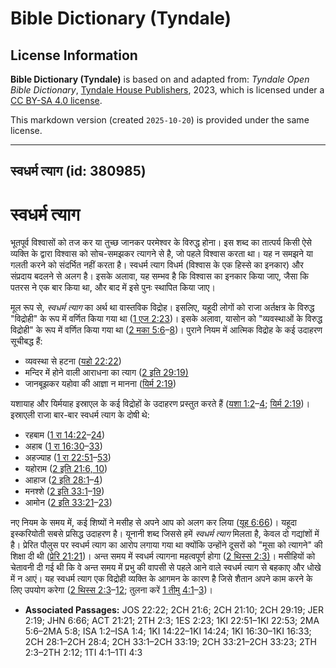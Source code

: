 # Bible Dictionary (Tyndale)

## License Information

**Bible Dictionary (Tyndale)** is based on and adapted from: _Tyndale Open Bible Dictionary_, [Tyndale House Publishers](https://tyndaleopenresources.com/), 2023, which is licensed under a [CC BY-SA 4.0 license](https://creativecommons.org/licenses/by-sa/4.0/legalcode.en).

This markdown version (created `2025-10-20`) is provided under the same license.



--------------------------------

## स्वधर्म त्याग (id: 380985)

स्वधर्म त्याग
=============

भूतपूर्व विश्वासों को तज कर या तुच्छ जानकर परमेश्वर के विरुद्ध होना। इस शब्द का तात्पर्य किसी ऐसे व्यक्ति के द्वारा विश्वास को सोच\-समझकर त्यागने से है, जो पहले विश्वास करता था। यह न समझने या गलती करने को संदर्भित नहीं करता है। स्वधर्म त्याग विधर्म (विश्वास के एक हिस्से का इनकार) और संप्रदाय बदलने से अलग है। इसके अलावा, यह सम्भव है कि विश्वास का इनकार किया जाए, जैसा कि पतरस ने एक बार किया था, और बाद में इसे पुनः स्थापित किया जाए।

मूल रूप से, *स्वधर्म त्याग* का अर्थ था वास्तविक विद्रोह। इसलिए, यहूदी लोगों को राजा अर्तक्षत्र के विरुद्ध "विद्रोही" के रूप में वर्णित किया गया था ([1 एज 2:23](https://ref.ly/1Esd2:23))। इसके अलावा, यासोन को "व्यवस्थाओं के विरुद्ध विद्रोही" के रूप में वर्णित किया गया था ([2 मका 5:6](https://ref.ly/2Macc5:6-2Macc5:8)–[8](https://ref.ly/2Macc5:6-2Macc5:8))। पुराने नियम में आत्मिक विद्रोह के कई उदाहरण सूचीबद्ध हैं:

* व्यवस्था से हटना ([यहो 22:22](https://ref.ly/Josh22:22))
* मन्दिर में होने वाली आराधना का त्याग ([2 इति 29:19\)](https://ref.ly/2Chr29:19)
* जानबूझकर यहोवा की आज्ञा न मानना ([यिर्म 2:19](https://ref.ly/Jer2:19))

यशायाह और यिर्मयाह इस्राएल के कई विद्रोहों के उदाहरण प्रस्तुत करते हैं ([यशा 1:2](https://ref.ly/Isa1:2-Isa1:4)–[4](https://ref.ly/Isa1:2-Isa1:4); [यिर्म 2:19](https://ref.ly/Jer2:19))। इस्राएली राजा बार\-बार स्वधर्म त्याग के दोषी थे:

* रहबाम ([1 रा 14:22](https://ref.ly/1Kgs14:22-1Kgs14:24)–[24](https://ref.ly/1Kgs14:22-1Kgs14:24))
* अहाब ([1 रा 16:30](https://ref.ly/1Kgs16:30-1Kgs16:33)–[33](https://ref.ly/1Kgs16:30-1Kgs16:33))
* अहज्याह ([1 रा 22:51](https://ref.ly/1Kgs22:51-1Kgs22:53)–[53](https://ref.ly/1Kgs22:51-1Kgs22:53))
* यहोराम ([2 इति 21:6, 10](https://ref.ly/2Chr21:6,2Chr21:10))
* आहाज ([2 इति 28:1](https://ref.ly/2Chr28:1-2Chr28:4)–[4](https://ref.ly/2Chr28:1-2Chr28:4))
* मनश्शे ([2 इति 33:1](https://ref.ly/2Chr33:1-2Chr33:19)–[19](https://ref.ly/2Chr33:1-2Chr33:19))
* आमोन ([2 इति 33:21](https://ref.ly/2Chr33:21-2Chr33:23)–[23](https://ref.ly/2Chr33:21-2Chr33:23))

नए नियम के समय में, कई शिष्यों ने मसीह से अपने आप को अलग कर लिया ([यूह 6:66](https://ref.ly/John6:66))। यहूदा इस्करियोती सबसे प्रसिद्ध उदाहरण है। यूनानी शब्द जिससे हमें *स्वधर्म त्याग* मिलता है, केवल दो गद्यांशों में है। प्रेरित पौलुस पर स्वधर्म त्याग का आरोप लगाया गया था क्योंकि उन्होंने दूसरों को "मूसा को त्यागने" की शिक्षा दी थी ([प्रेरि 21:21](https://ref.ly/Acts21:21))। अन्त समय में स्वधर्म त्यागना महत्वपूर्ण होगा ([2 थिस्स 2:3\)](https://ref.ly/2Thess2:3)। मसीहियों को चेतावनी दी गई थी कि वे अन्त समय में प्रभु की वापसी से पहले आने वाले स्वधर्म त्याग से बहकाए और धोखे में न आएं। यह स्वधर्म त्याग एक विद्रोही व्यक्ति के आगमन के कारण है जिसे शैतान अपने काम करने के लिए उपयोग करेगा ([2 थिस्स 2:3](https://ref.ly/2Thess2:3-2Thess2:12)–[12](https://ref.ly/2Thess2:3-2Thess2:12); तुलना करें [1 तीमु 4:1](https://ref.ly/1Tim4:1-1Tim4:3)–[3](https://ref.ly/1Tim4:1-1Tim4:3))।

* **Associated Passages:** JOS 22:22; 2CH 21:6; 2CH 21:10; 2CH 29:19; JER 2:19; JHN 6:66; ACT 21:21; 2TH 2:3; 1ES 2:23; 1KI 22:51–1KI 22:53; 2MA 5:6–2MA 5:8; ISA 1:2–ISA 1:4; 1KI 14:22–1KI 14:24; 1KI 16:30–1KI 16:33; 2CH 28:1–2CH 28:4; 2CH 33:1–2CH 33:19; 2CH 33:21–2CH 33:23; 2TH 2:3–2TH 2:12; 1TI 4:1–1TI 4:3

